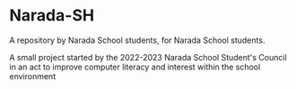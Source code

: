 # Narada-SH
A repository by Narada School students, for Narada School students.

A small project started by the 2022-2023 Narada School Student's Council in an act to improve computer literacy and interest within the school environment
